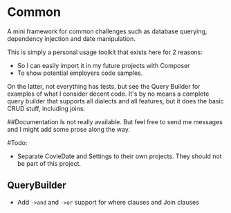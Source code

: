 # Common
A mini framework for common challenges such as database querying, 
dependency injection and date manipulation.

This is simply a personal usage toolkit that exists here for 2 reasons:
* So I can easily import it in my future projects with Composer
* To show potential employers code samples.

On the latter, not everything has tests, but see the Query 
Builder for examples of what I consider decent code. It's by no means 
a complete query builder that supports all dialects and all features,
but it does the basic CRUD stuff, including joins. 

##Documentation
Is not really available. But feel free to send me messages and I might 
add some prose along the way.

#Todo:
- Separate CovleDate and Settings to their own projects. They should not 
  be part of this project.

## QueryBuilder
- Add `->and` and `->or` support for where clauses and Join clauses
